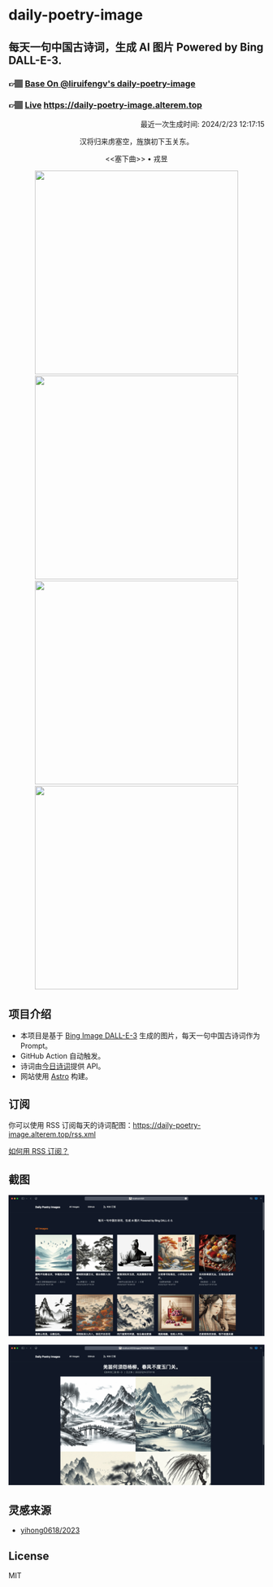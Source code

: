 
# daily-poetry-image

## 每天一句中国古诗词，生成 AI 图片 Powered by Bing DALL-E-3.

### 👉🏽 [Base On @liruifengv's daily-poetry-image](https://github.com/liruifengv/daily-poetry-image)

### 👉🏽 [Live](https://daily-poetry-image.alterem.top/) https://daily-poetry-image.alterem.top

<p align="right">
  最近一次生成时间: 2024/2/23 12:17:15
</p>
<p align="center">
汉将归来虏塞空，旌旗初下玉关东。
</p>
<p align="center">
<<塞下曲>> • 戎昱
</p>
<p align="center">
<img src="https://tse4.mm.bing.net/th/id/OIG1.82iCptxJxjNCcIztf9d9" height="400" width="400" />
<img src="https://tse4.mm.bing.net/th/id/OIG1.CReTae6dvtBeggPdQf3z" height="400" width="400" />
<img src="https://tse4.mm.bing.net/th/id/OIG1.8Jdr1M4p74pTAH29X_MH" height="400" width="400" />
<img src="https://tse2.mm.bing.net/th/id/OIG1.MvF9MWTPNWUmMwBQzSnD" height="400" width="400" />
</p>

## 项目介绍

-   本项目是基于 [Bing Image DALL-E-3](https://www.bing.com/images/create) 生成的图片，每天一句中国古诗词作为 Prompt。
-   GitHub Action 自动触发。
-   诗词由[今日诗词](https://www.jinrishici.com/)提供 API。
-   网站使用 [Astro](https://astro.build) 构建。

## 订阅

你可以使用 RSS 订阅每天的诗词配图：https://daily-poetry-image.alterem.top/rss.xml

[如何用 RSS 订阅？](https://zhuanlan.zhihu.com/p/55026716)

## 截图

![图片列表](./screenshots/Snipaste_2023-12-28_21-00-26.png)

![图片详情](./screenshots/Snipaste_2023-12-28_21-00-53.png)

## 灵感来源

-   [yihong0618/2023](https://github.com/yihong0618/2023)

## License

MIT
